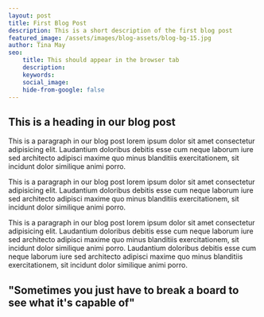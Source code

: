 ```yaml
---
layout: post
title: First Blog Post 
description: This is a short description of the first blog post
featured_image: /assets/images/blog-assets/blog-bg-15.jpg
author: Tina May
seo:
    title: This should appear in the browser tab
    description: 
    keywords: 
    social_image: 
    hide-from-google: false
---
```


## This is a heading in our blog post 



<p class="py-8">This is a paragraph in our blog post lorem ipsum dolor sit amet consectetur adipisicing elit. Laudantium doloribus debitis esse cum neque laborum iure sed architecto adipisci maxime quo minus blanditiis exercitationem, sit incidunt dolor similique animi porro.<p>

<div style="background-image: url('/assets/images/blog-assets/blog-bg-7.jpg')" class="w-full h-[70vh] bg-cover bg-center py-8">
</div>

<p class="py-8">This  is a paragraph in our blog post lorem ipsum dolor sit amet consectetur adipisicing elit. Laudantium doloribus debitis esse cum neque laborum iure sed architecto adipisci maxime quo minus blanditiis exercitationem, sit incidunt dolor similique animi porro.</p>

<p class="py-8">This  is a paragraph in our blog post lorem ipsum dolor sit amet consectetur adipisicing elit. Laudantium doloribus debitis esse cum neque laborum iure sed architecto adipisci maxime quo minus blanditiis exercitationem, sit incidunt dolor similique animi porro. Laudantium doloribus debitis esse cum neque laborum iure sed architecto adipisci maxime quo minus blanditiis exercitationem, sit incidunt dolor similique animi porro.</p>

<h2 class="post-quote py-8">"Sometimes you just have to break a board to see what it's capable of"</h2>

<div style="background-image: url('/assets/images/blog-assets/blog-bg-11.jpg')" class="w-full h-[70vh] bg-cover bg-center">
</div>


 